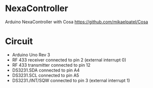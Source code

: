 NexaController
==============

Arduino NexaController with Cosa https://github.com/mikaelpatel/Cosa

Circuit
=======

* Arduino Uno Rev 3
* RF 433 receiver connected to pin 2 (external interrupt 0)
* RF 433 transmitter connected to pin 12
* DS3231.SDA connected to pin A4
* DS3231.SCL connected to pin A5
* DS3231./INT/SQW connected to pin 3 (external interrupt 1)
